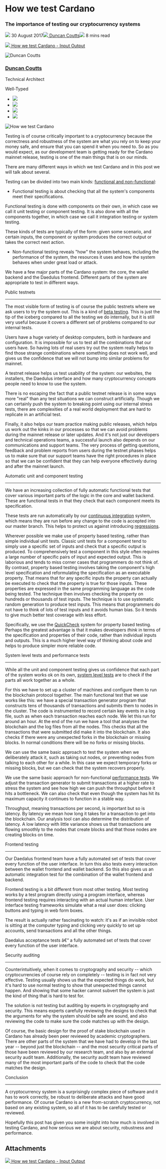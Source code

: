 # How we test Cardano
### **The importance of testing our cryptocurrency systems**
![](img/2017-08-30-how-we-test-cardano.002.png) 30 August 2017![](img/2017-08-30-how-we-test-cardano.002.png)[ Duncan Coutts](/en/blog/authors/duncan-coutts/page-1/)![](img/2017-08-30-how-we-test-cardano.003.png) 8 mins read

![](img/2017-08-30-how-we-test-cardano.004.png)[ How we test Cardano - Input Output](https://ucarecdn.com/5c915142-2f71-4859-bdd1-ca14301e4140/-/inline/yes/ "How we test Cardano - Input Output")

![Duncan Coutts](img/2017-08-30-how-we-test-cardano.005.png)[](/en/blog/authors/duncan-coutts/page-1/)
### [**Duncan Coutts**](/en/blog/authors/duncan-coutts/page-1/)
Technical Architect

Well-Typed

- ![](img/2017-08-30-how-we-test-cardano.006.png)[](mailto:duncan.coutts@iohk.io "Email")
- ![](img/2017-08-30-how-we-test-cardano.007.png)[](https://www.youtube.com/watch?v=TZGVgNsJSnA "YouTube")
- ![](img/2017-08-30-how-we-test-cardano.008.png)[](http://www.linkedin.com/in/duncancoutts "LinkedIn")
- ![](img/2017-08-30-how-we-test-cardano.009.png)[](https://github.com/dcoutts "GitHub")

![How we test Cardano](img/2017-08-30-how-we-test-cardano.010.jpeg)

Testing is of course critically important to a cryptocurrency because the correctness and robustness of the system are what you rely on to keep your money safe, and ensure that you can spend it when you need to. So as you would expect, as our development team is getting ready for the Cardano mainnet release, testing is one of the main things that is on our minds.

There are many different ways in which we test Cardano and in this post we will talk about several.

Testing can be divided into two main kinds: [functional and non-functional](https://en.wikipedia.org/wiki/Software_testing#Functional_vs_non-functional_testing "Software testing, Wikipedia"):

- Functional testing is about checking that all the system's components meet their specifications.

Functional testing is done with components on their own, in which case we call it unit testing or component testing. It is also done with all the components together, in which case we call it integration testing or system testing.

These kinds of tests are typically of the form: given some scenario, and certain inputs, the component or system produces the correct output or takes the correct next action.

- Non-functional testing reveals "how" the system behaves, including the performance of the system, the resources it uses and how the system behaves when under great load or attack.

We have a few major parts of the Cardano system: the core, the wallet backend and the Daedulus frontend. Different parts of the system are appropriate to test in different ways.

Public testnets

-----
The most visible form of testing is of course the public testnets where we ask users to try the system out. This is a kind of [beta testing](https://en.wikipedia.org/wiki/Software_testing#Beta_testing "Beta testing, Wikipedia"). This is just the tip of the iceberg compared to all the testing we do internally, but it is still very useful because it covers a different set of problems compared to our internal tests.

Users have a huge variety of desktop computers, both in hardware and configuration. It is impossible for us to test all the combinations that our users have. So having lots of real users try out the system really helps to find those strange combinations where something does not work well, and gives us the confidence that we will not bump into similar problems for mainnet.

A testnet release helps us test usability of the system: our websites, the installers, the Daedulus interface and how many cryptocurrency concepts people need to know to use the system.

There is no escaping the fact that a public testnet release is in some ways more "real" than any test situations we can construct artificially. Though we can certainly push the system to breaking point using our internal stress tests, there are complexities of a real world deployment that are hard to replicate in an artificial test.

Finally, it also helps our team practice making public releases, which helps us work out the kinks in our processes so that we can avoid problems during the mainnet release or later updates. And it's not just our developers and technical operations teams, a successful launch also depends on our communications and support teams. The very process of getting questions, feedback and problem reports from users during the testnet phases helps us to make sure that our support teams have the right procedures in place so that we can be confident that they can help everyone effectively during and after the mainnet launch.

Automatic unit and component testing

-----
We have an increasing collection of fully automatic functional tests that cover various important parts of the logic in the core and wallet backend. These are functional tests in that they check that each component meets its specification.

These tests are run automatically by our [continuous integration](https://en.wikipedia.org/wiki/Software_testing#Continuous_testing "Continuous Testing, Wikipedia") system, which means they are run before any change to the code is accepted into our master branch. This helps to protect us against introducing [regressions](https://en.wikipedia.org/wiki/Software_testing#Regression_testing "Regression Testing, Wikipedia").

Wherever possible we make use of property based testing, rather than simple individual unit tests. Classic unit tests for a component tend to simply use a specific set of inputs and check that a specific output is produced. To comprehensively test a component in this style often requires a large number of specific pairs of input and expected output. This is laborious and tends to miss corner cases that programmers do not think of. By contrast, property based testing involves taking the component's high level specification and reformulating the specification as an executable property. That means that for any specific inputs the property can actually be executed to check that the property is true for those inputs. These properties are expressed in the same programming language as the code being tested. The technique then involves checking the property on hundreds or thousands of test inputs. The technique is to use systematic random generation to produce test inputs. This means that programmers do not have to think of lots of test inputs and it avoids human bias. So it tends to give much better test coverage with less effort.

Specifically, we use the [QuickCheck](https://en.wikipedia.org/wiki/QuickCheck "QuickCheck, Wikipedia") system for property based testing. Perhaps the greatest advantage is that it makes developers *think* in terms of the specification and properties of their code, rather than individual inputs and outputs. This is a much higher level way of thinking about code and helps to produce simpler more reliable code.

System level tests and performance tests

-----
While all the unit and component testing gives us confidence that each part of the system works ok on its own, [system level tests](https://en.wikipedia.org/wiki/Software_testing#System_testing "System Testing, Wikipedia") are to check if the parts all work together as a whole.

For this we have to set up a cluster of machines and configure them to run the blockchain protocol together. The main functional test that we use works like this: we have a special transaction generator program that constructs tens of thousands of transactions and submits them to nodes in the cluster. The code is instrumented to record certain key events in a log file, such as when each transaction reaches each node. We let this run for around an hour. At the end of the run we have a tool that analyses the blockchain and the log files from all the nodes. This checks that all the transactions that were submitted did make it into the blockchain. It also checks if there were any unexpected forks in the blockchain or missing blocks. In normal conditions there will be no forks or missing blocks.

We can use the same basic approach to test the system when we deliberately attack it, such as taking out nodes, or preventing nodes from talking to each other for a while. In this case we expect temporary forks or missing blocks, but we can check that the system recovers properly.

We use the same basic approach for non-functional [performance tests](https://en.wikipedia.org/wiki/Software_testing#Software_performance_testing "Software Performance Testing, Wikipedia"). We adjust the transaction generator to submit transactions at a higher rate to stress the system and see how high we can push the throughput before it hits a bottleneck. We can also check that even though the system has hit its maximum capacity it continues to function in a stable way.

Throughput, meaning transactions per second, is important but so is latency. By latency we mean how long it takes for a transaction to get into the blockchain. Our analysis tool can also determine the distribution of latency. A low latency with little variance shows us that transactions are flowing smoothly to the nodes that create blocks and that those nodes are creating blocks on time.

Frontend testing

-----
Our Daedalus frontend team have a fully automated set of tests that cover every function of the user interface. In turn this also tests every interaction between the wallet frontend and wallet backend. So this also gives us an automatic integration test for the combination of the wallet frontend and backend.

Frontend testing is a bit different from most other testing. Most testing works by a test program directly using a program interface, whereas frontend testing requires interacting with an actual human interface. User interface testing frameworks simulate what a real user does: clicking buttons and typing in web form boxes.

The result is actually rather fascinating to watch: it's as if an invisible robot is sitting at the computer typing and clicking very quickly to set up accounts, send transactions and all the other things.

Daedalus acceptance tests â€“ a fully automated set of tests that cover every function of the user interface.

Security auditing

-----
Counterintuitively, when it comes to cryptography and security -- which cryptocurrencies of course rely on completely -- testing is in fact not very effective. Testing usually shows us that the expected things do work, but it's hard to use normal testing to show that unexpected things cannot happen. And showing that some hacker cannot subvert the system is just the kind of thing that is hard to test for.

The solution is not testing but auditing by experts in cryptography and security. This means experts carefully reviewing the designs to check that the arguments for why the system should be safe are sound, and also reviewing the code to make sure the code matches up with the design.

Of course, the basic design for the proof of stake blockchain used in Cardano has already been peer reviewed by academic cryptographers. There are other parts of the system that we have had to develop in the last year -- beyond just the blockchain -- and the most security critical parts of those have been reviewed by our research team, and also by an external security audit team. Additionally, the security audit team have reviewed many of the most important parts of the code to check that the code matches the design.

Conclusion

-----
A cryptocurrency system is a surprisingly complex piece of software and it has to work correctly, be robust to deliberate attacks and have good performance. Of course Cardano is a new from-scratch cryptocurrency, not based on any existing system, so all of it has to be carefully tested or reviewed.

Hopefully this post has given you some insight into how much is involved in testing Cardano, and how serious we are about security, robustness and performance.
## **Attachments**
![](img/2017-08-30-how-we-test-cardano.004.png)[ How we test Cardano - Input Output](https://ucarecdn.com/5c915142-2f71-4859-bdd1-ca14301e4140/-/inline/yes/ "How we test Cardano - Input Output")
